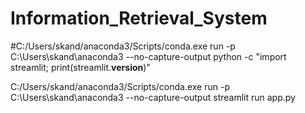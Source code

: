 # Information_Retrieval_System

#C:/Users/skand/anaconda3/Scripts/conda.exe run -p C:\Users\skand\anaconda3 --no-capture-output python -c "import streamlit; print(streamlit.__version__)"

C:/Users/skand/anaconda3/Scripts/conda.exe run -p C:\Users\skand\anaconda3 --no-capture-output streamlit run app.py   